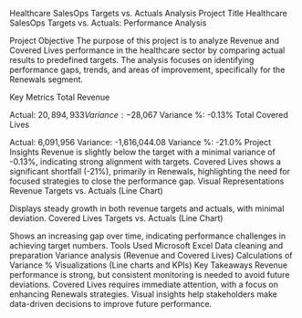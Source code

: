 Healthcare SalesOps Targets vs. Actuals Analysis
Project Title
Healthcare SalesOps Targets vs. Actuals: Performance Analysis

Project Objective
The purpose of this project is to analyze Revenue and Covered Lives performance in the healthcare sector by comparing actual results to predefined targets. The analysis focuses on identifying performance gaps, trends, and areas of improvement, specifically for the Renewals segment.

Key Metrics
Total Revenue

Actual: $20,894,933
Variance: -$28,067
Variance %: -0.13%
Total Covered Lives

Actual: 6,091,956
Variance: -1,616,044.08
Variance %: -21.0%
Project Insights
Revenue is slightly below the target with a minimal variance of -0.13%, indicating strong alignment with targets.
Covered Lives shows a significant shortfall (-21%), primarily in Renewals, highlighting the need for focused strategies to close the performance gap.
Visual Representations
Revenue Targets vs. Actuals (Line Chart)

Displays steady growth in both revenue targets and actuals, with minimal deviation.
Covered Lives Targets vs. Actuals (Line Chart)

Shows an increasing gap over time, indicating performance challenges in achieving target numbers.
Tools Used
Microsoft Excel
Data cleaning and preparation
Variance analysis (Revenue and Covered Lives)
Calculations of Variance %
Visualizations (Line charts and KPIs)
Key Takeaways
Revenue performance is strong, but consistent monitoring is needed to avoid future deviations.
Covered Lives requires immediate attention, with a focus on enhancing Renewals strategies.
Visual insights help stakeholders make data-driven decisions to improve future performance.
